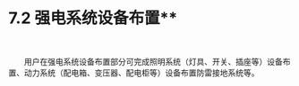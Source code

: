 # 7.2 强电系统设备布置**
<br/>

&emsp;&emsp;用户在强电系统设备布置部分可完成照明系统（灯具、开关、插座等）设备布置、动力系统（配电箱、变压器、配电柜等）设备布置防雷接地系统等。